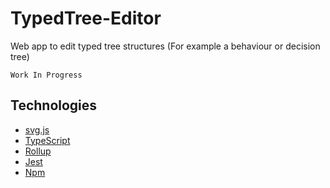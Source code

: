 ﻿# TypedTree-Editor
Web app to edit typed tree structures (For example a behaviour or decision tree)

`Work In Progress`

## Technologies
* [svg.js](https://github.com/svgdotjs/svg.js/)
* [TypeScript](https://github.com/Microsoft/TypeScript)
* [Rollup](https://github.com/rollup/rollup)
* [Jest](https://github.com/facebook/jest)
* [Npm](https://github.com/npm/cli)
